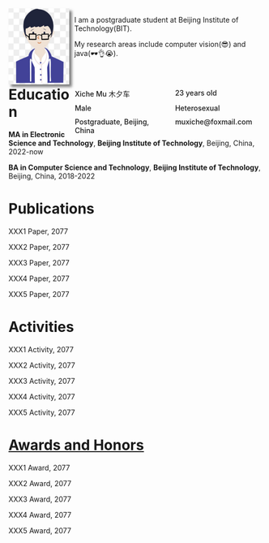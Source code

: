 <div>
  <div style="float: left;margin-right: 10px;">
    <img src="./assets/head.png" width="120px" height="150px" style="box-shadow: 5px 5px 5px rgba(0,0,0,.5);">
  </div>
</div>
<div style="float: right;display: flex;flex-wrap: wrap;width: 75%;justify-content: space-between;">
  <div style="width: 45%;font-weight: 500;margin: 5px;">Xiche Mu 木夕车</div>
  <div style="width: 45%;font-weight: 500;margin: 5px;">23 years old</div>
  <div style="width: 45%;font-weight: 500;margin: 5px;">Male</div>
  <div style="width: 45%;font-weight: 500;margin: 5px;">Heterosexual</div>
  <div style="width: 45%;font-weight: 500;margin: 5px;">Postgraduate, Beijing, China</div>
  <div style="width: 45%;font-weight: 500;margin: 5px;">muxiche@foxmail.com</div>
</div>







I am a postgraduate student at Beijing Institute of Technology(BIT).

My research areas include computer vision(😎) and java(🕶👌😭). 

# Education

**MA in Electronic Science and Technology**, **Beijing Institute of Technology**, Beijing, China, 2022-now

**BA in Computer Science and Technology**, **Beijing Institute of Technology**, Beijing, China, 2018-2022

# Publications

XXX1 Paper, 2077

XXX2 Paper, 2077

XXX3 Paper, 2077

XXX4 Paper, 2077

XXX5 Paper, 2077

# Activities

XXX1 Activity, 2077

XXX2 Activity, 2077

XXX3 Activity, 2077

XXX4 Activity, 2077

XXX5 Activity, 2077

# <u>Awards and Honors</u>

XXX1 Award, 2077

XXX2 Award, 2077

XXX3 Award, 2077

XXX4 Award, 2077

XXX5 Award, 2077





